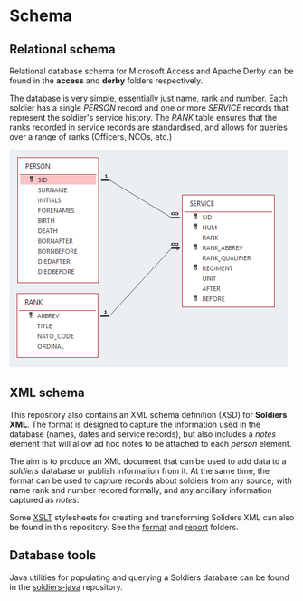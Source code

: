 # Schema

## Relational schema
Relational database schema for Microsoft Access and Apache Derby can be found in the **access** and **derby** folders respectively.

The database is very simple, essentially just name, rank and number. Each soldier has a single *PERSON* record and one or more *SERVICE* records that represent the soldier's service history. The *RANK* table ensures that the ranks recorded in service records are standardised, and allows for queries over a range of ranks (Officers, NCOs, etc.)

![Entity Relationship](ER-soldiers.png)

## XML schema
This repository also contains an XML schema definition (XSD) for **Soldiers XML**. The format is designed to capture the information used in the database (names, dates and service records), but also includes a *notes* element that will allow ad hoc notes to be attached to each *person* element.

The aim is to produce an XML document that can be used to add data to a *soldiers* database or publish information from it. At the same time, the format can be used to capture records about soldiers from any source; with name rank and number recored formally, and any ancillary information captured as *notes*.

Some [XSLT](https://en.wikipedia.org/wiki/XSLT) stylesheets for creating and transforming Soliders XML can also be found in this repository. See the [format](format) and [report](report) folders.


## Database tools
Java utilities for populating and querying a Soldiers database can be found in the [soldiers-java](https://github.com/tigersmuseum/soldiers-java) repository.
